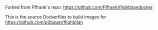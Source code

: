 Forked from Fffrank's repo: https://github.com/Fffrank/flightplandocker

This is the source Dockerfiles to build images for https://github.com/p2bauer/flightplan
